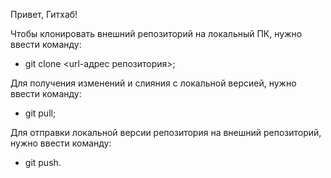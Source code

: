 Привет, Гитхаб!

Чтобы клонировать внешний репозиторий на локальный ПК, нужно ввести команду:
+ git clone <url-адрес репозитория>;

Для получения изменений и слияния с локальной версией, нужно ввести команду:
+ git pull;

Для отправки локальной версии репозитория на внешний репозиторий, нужно ввести команду:
+ git push.
